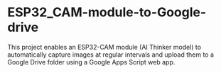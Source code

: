 # ESP32_CAM-module-to-Google-drive
This project enables an ESP32-CAM module (AI Thinker model) to automatically capture images at regular intervals and upload them to a Google Drive folder using a Google Apps Script web app.
